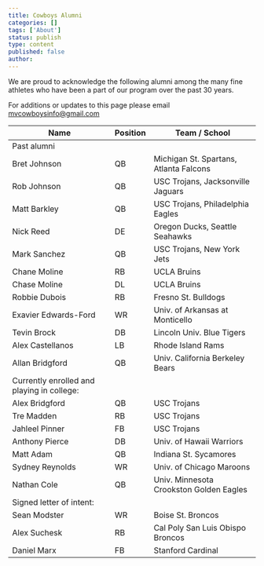 ```yaml
---
title: Cowboys Alumni
categories: []
tags: ['About']
status: publish
type: content
published: false
author: 
---
```

We are proud to acknowledge the following alumni among the many fine athletes who have been a part of our program over the past 30 years.

For additions or updates to this page please email mvcowboysinfo@gmail.com

| Name | Position | Team / School |
| --- | --- | --- |
| Past alumni |
| Bret Johnson | QB | Michigan St. Spartans, Atlanta Falcons |
| Rob Johnson | QB | USC Trojans, Jacksonville Jaguars |
| Matt Barkley | QB | USC Trojans, Philadelphia Eagles |
| Nick Reed | DE | Oregon Ducks, Seattle Seahawks |
| Mark Sanchez | QB | USC Trojans, New York Jets |
| Chane Moline | RB | UCLA Bruins |
| Chase Moline | DL | UCLA Bruins |
| Robbie Dubois | RB | Fresno St. Bulldogs |
| Exavier Edwards-Ford | WR | Univ. of Arkansas at Monticello |
| Tevin Brock | DB | Lincoln Univ. Blue Tigers |
| Alex Castellanos | LB | Rhode Island Rams |
| Allan Bridgford | QB | Univ. California Berkeley Bears |
| Currently enrolled and playing in college: |
| Alex Bridgford | QB | USC Trojans |
| Tre Madden | RB | USC Trojans |
| Jahleel Pinner | FB | USC Trojans |
| Anthony Pierce | DB | Univ. of Hawaii Warriors |
| Matt Adam | QB | Indiana St. Sycamores |
| Sydney Reynolds | WR | Univ. of Chicago Maroons |
| Nathan Cole | QB | Univ. Minnesota Crookston Golden Eagles |
| Signed letter of intent: |
| Sean Modster | WR | Boise St. Broncos |
| Alex Suchesk | RB | Cal Poly San Luis Obispo Broncos |
| Daniel Marx | FB | Stanford Cardinal |

